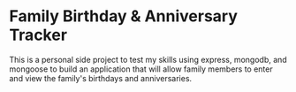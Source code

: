 # Family Birthday & Anniversary Tracker

This is a personal side project to test my skills using express, mongodb, and mongoose to build an application that will allow family members to enter and view the family's birthdays and anniversaries.